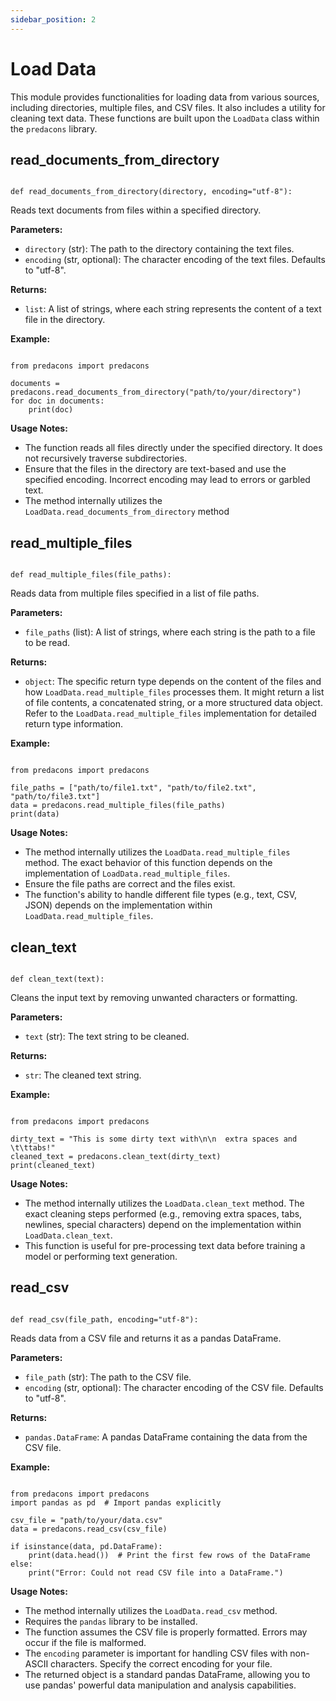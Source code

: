 ```yaml
---
sidebar_position: 2
---
```

# Load Data

This module provides functionalities for loading data from various sources, including directories, multiple files, and CSV files. It also includes a utility for cleaning text data. These functions are built upon the `LoadData` class within the `predacons` library.

## read_documents_from_directory
```

def read_documents_from_directory(directory, encoding="utf-8"):

```

Reads text documents from files within a specified directory.

**Parameters:**

-   `directory` (str): The path to the directory containing the text files.
-   `encoding` (str, optional): The character encoding of the text files. Defaults to "utf-8".

**Returns:**

-   `list`: A list of strings, where each string represents the content of a text file in the directory.

**Example:**

```

from predacons import predacons

documents = predacons.read_documents_from_directory("path/to/your/directory")
for doc in documents:
    print(doc)

```

**Usage Notes:**

-   The function reads all files directly under the specified directory.  It does not recursively traverse subdirectories.
-   Ensure that the files in the directory are text-based and use the specified encoding.  Incorrect encoding may lead to errors or garbled text.
- The method internally utilizes the `LoadData.read_documents_from_directory` method

## read_multiple_files
```

def read_multiple_files(file_paths):

```

Reads data from multiple files specified in a list of file paths.

**Parameters:**

-   `file_paths` (list): A list of strings, where each string is the path to a file to be read.

**Returns:**

-   `object`:  The specific return type depends on the content of the files and how `LoadData.read_multiple_files` processes them. It might return a list of file contents, a concatenated string, or a more structured data object. Refer to the `LoadData.read_multiple_files` implementation for detailed return type information.

**Example:**

```

from predacons import predacons

file_paths = ["path/to/file1.txt", "path/to/file2.txt", "path/to/file3.txt"]
data = predacons.read_multiple_files(file_paths)
print(data)

```

**Usage Notes:**

- The method internally utilizes the `LoadData.read_multiple_files` method.  The exact behavior of this function depends on the implementation of `LoadData.read_multiple_files`.
-   Ensure the file paths are correct and the files exist.
-   The function's ability to handle different file types (e.g., text, CSV, JSON) depends on the implementation within `LoadData.read_multiple_files`.

## clean_text
```

def clean_text(text):

```

Cleans the input text by removing unwanted characters or formatting.

**Parameters:**

-   `text` (str): The text string to be cleaned.

**Returns:**

-   `str`: The cleaned text string.

**Example:**

```

from predacons import predacons

dirty_text = "This is some dirty text with\n\n  extra spaces and  \t\ttabs!"
cleaned_text = predacons.clean_text(dirty_text)
print(cleaned_text)

```

**Usage Notes:**

- The method internally utilizes the `LoadData.clean_text` method. The exact cleaning steps performed (e.g., removing extra spaces, tabs, newlines, special characters) depend on the implementation within `LoadData.clean_text`.
-   This function is useful for pre-processing text data before training a model or performing text generation.

## read_csv
```

def read_csv(file_path, encoding="utf-8"):

```

Reads data from a CSV file and returns it as a pandas DataFrame.

**Parameters:**

-   `file_path` (str): The path to the CSV file.
-   `encoding` (str, optional): The character encoding of the CSV file. Defaults to "utf-8".

**Returns:**

-   `pandas.DataFrame`: A pandas DataFrame containing the data from the CSV file.

**Example:**

```

from predacons import predacons
import pandas as pd  # Import pandas explicitly

csv_file = "path/to/your/data.csv"
data = predacons.read_csv(csv_file)

if isinstance(data, pd.DataFrame):
    print(data.head())  # Print the first few rows of the DataFrame
else:
    print("Error: Could not read CSV file into a DataFrame.")

```

**Usage Notes:**

- The method internally utilizes the `LoadData.read_csv` method.
-   Requires the `pandas` library to be installed.
-   The function assumes the CSV file is properly formatted.  Errors may occur if the file is malformed.
-   The `encoding` parameter is important for handling CSV files with non-ASCII characters.  Specify the correct encoding for your file.
-   The returned object is a standard pandas DataFrame, allowing you to use pandas' powerful data manipulation and analysis capabilities.